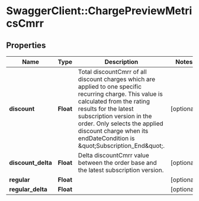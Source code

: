 # SwaggerClient::ChargePreviewMetricsCmrr

## Properties
Name | Type | Description | Notes
------------ | ------------- | ------------- | -------------
**discount** | **Float** | Total discountCmrr of all discount charges which are applied to one specific recurring charge. This value is calculated from the rating results for the latest subscription version in the order. Only selects the applied discount charge when its endDateCondition is \&quot;Subscription_End\&quot;. | [optional] 
**discount_delta** | **Float** | Delta discountCmrr value between the order base and the latest subscription version. | [optional] 
**regular** | **Float** |  | [optional] 
**regular_delta** | **Float** |  | [optional] 


